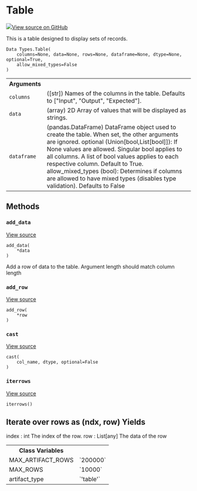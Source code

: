 # Table

<!-- Insert buttons and diff -->


[![](https://www.tensorflow.org/images/GitHub-Mark-32px.png)View source on GitHub](https://www.github.com/wandb/client/tree/master/wandb/data_types.py#L481-L770)




This is a table designed to display sets of records.

<pre class="devsite-click-to-copy prettyprint lang-py tfo-signature-link">
<code>Data Types.Table(
    columns=None, data=None, rows=None, dataframe=None, dtype=None, optional=True,
    allow_mixed_types=False
)
</code></pre>



<!-- Placeholder for "Used in" -->


<!-- Tabular view -->
<table>
<tr><th>Arguments</th></tr>

<tr>
<td>
<code>columns</code>
</td>
<td>
([str]) Names of the columns in the table.
Defaults to ["Input", "Output", "Expected"].
</td>
</tr><tr>
<td>
<code>data</code>
</td>
<td>
(array) 2D Array of values that will be displayed as strings.
</td>
</tr><tr>
<td>
<code>dataframe</code>
</td>
<td>
(pandas.DataFrame) DataFrame object used to create the table.
When set, the other arguments are ignored.
optional (Union[bool,List[bool]]): If None values are allowed. Singular bool
applies to all columns. A list of bool values applies to each respective column.
Default to True.
allow_mixed_types (bool): Determines if columns are allowed to have mixed types (disables type validation). Defaults to False
</td>
</tr>
</table>



## Methods

<h3 id="add_data"><code>add_data</code></h3>

<a target="_blank" href="https://www.github.com/wandb/client/tree/master/wandb/data_types.py#L636-L645">View source</a>

<pre class="devsite-click-to-copy prettyprint lang-py tfo-signature-link">
<code>add_data(
    *data
)
</code></pre>

Add a row of data to the table. Argument length should match column length


<h3 id="add_row"><code>add_row</code></h3>

<a target="_blank" href="https://www.github.com/wandb/client/tree/master/wandb/data_types.py#L632-L634">View source</a>

<pre class="devsite-click-to-copy prettyprint lang-py tfo-signature-link">
<code>add_row(
    *row
)
</code></pre>




<h3 id="cast"><code>cast</code></h3>

<a target="_blank" href="https://www.github.com/wandb/client/tree/master/wandb/data_types.py#L594-L611">View source</a>

<pre class="devsite-click-to-copy prettyprint lang-py tfo-signature-link">
<code>cast(
    col_name, dtype, optional=False
)
</code></pre>




<h3 id="iterrows"><code>iterrows</code></h3>

<a target="_blank" href="https://www.github.com/wandb/client/tree/master/wandb/data_types.py#L760-L770">View source</a>

<pre class="devsite-click-to-copy prettyprint lang-py tfo-signature-link">
<code>iterrows()
</code></pre>

Iterate over rows as (ndx, row)
Yields
------
index : int
    The index of the row.
row : List[any]
    The data of the row





<!-- Tabular view -->
<table>
<tr><th>Class Variables</th></tr>

<tr>
<td>
MAX_ARTIFACT_ROWS<a id="MAX_ARTIFACT_ROWS"></a>
</td>
<td>
`200000`
</td>
</tr><tr>
<td>
MAX_ROWS<a id="MAX_ROWS"></a>
</td>
<td>
`10000`
</td>
</tr><tr>
<td>
artifact_type<a id="artifact_type"></a>
</td>
<td>
`'table'`
</td>
</tr>
</table>

